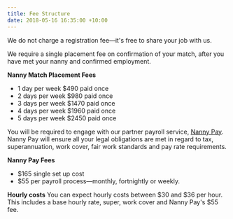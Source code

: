 ```yaml
---
title: Fee Structure
date: 2018-05-16 16:35:00 +10:00
---
```


We do not charge a registration fee—it's free to share your job with us. 

We require a single placement fee on confirmation of your match, after you have met your nanny and confirmed employment.

**Nanny Match Placement Fees**
* 1 day per week $490 paid once
* 2 days per week $980 paid once
* 3 days per week $1470 paid once
* 4 days per week $1960 paid once
* 5 days per week $2450 paid once

You will be required to engage with our partner payroll service, [Nanny Pay](nannypay.com.au). Nanny Pay will ensure all your legal obligations are met in regard to tax, superannuation, work cover, fair work standards and pay rate requirements.  

**Nanny Pay Fees**
* $165 single set up cost
* $55 per payroll process—monthly, fortnightly or weekly.

**Hourly costs**
You can expect hourly costs between $30 and $36 per hour. This includes a base hourly rate, super, work cover and Nanny Pay's $55 fee.